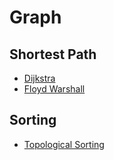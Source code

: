 # Graph

## Shortest Path

* [Dijkstra](shortestpath/dijkstra/dijkstra.md)
* [Floyd Warshall](shortestpath/floyd_warshall/floyd_warshall.md)

## Sorting

* [Topological Sorting](sorting/topology.md)